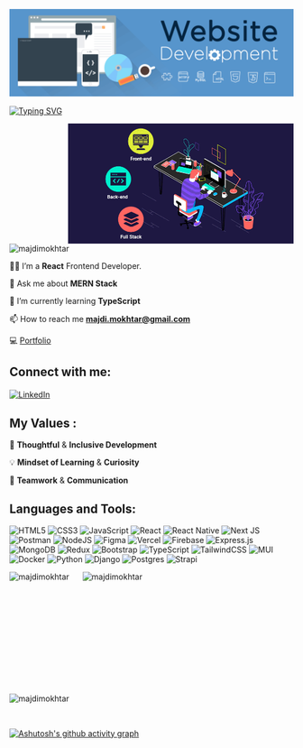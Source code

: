 
<!--
**majdimokhtar/majdimokhtar** is a ✨ _special_ ✨ repository because its `README.md` (this file) appears on your GitHub profile.

Here are some ideas to get you started:

- 🔭 I’m currently working on ...
- 🌱 I’m currently learning ...
- 👯 I’m looking to collaborate on ...
- 🤔 I’m looking for help with ...
- 💬 Ask me about ...
- 📫 How to reach me: ...
- 😄 Pronouns: ...
- ⚡ Fun fact: ...
-->

[![MasterHead](https://raw.githubusercontent.com/majdimokhtar/github-images/main/bannerMajdigithub.gif?token=GHSAT0AAAAAABUZ7SARWF5JRH6NM4LJHVBMY3GNJMQ)](https://majdi-mokhtar-portfolio.vercel.app/)


[![Typing SVG](https://readme-typing-svg.herokuapp.com?font=Lato&size=22&color=B5179E&center=true&lines=Hi+there+%F0%9F%91%8B%2C++I'am+Majdi+Mokhtar;Welcome+to+my+Profile!;I'am+a+Full+stack+JavaScript+developer;I+enjoy+learning+new+things)](https://git.io/typing-svg)

<img align="right" alt="Coding" width="400" src="https://raw.githubusercontent.com/majdimokhtar/github-images/main/rightimagemajdigithub.gif?token=GHSAT0AAAAAABUZ7SAQ6CWAJ3EWM7P3WSBUY3GNLNQ">

<p align="left"> <img src="https://komarev.com/ghpvc/?username=majdimokhtar&label=Profile%20views&color=0e75b6&style=for-the-badge" alt="majdimokhtar" /> </p>

👨‍💻 I’m a **React** Frontend Developer.

💬 Ask me about **MERN Stack**

🌱 I’m currently learning **TypeScript**

📫 How to reach me **majdi.mokhtar@gmail.com**

💻 [Portfolio](https://majdi-mokhtar-portfolio.vercel.app/) <br/>

## Connect with me:

<p align="left">
  <a href="https://linkedin.com/in/majdimokhtar" target="_blank">
    <img align="center" src="https://img.icons8.com/color/48/000000/linkedin.png" alt="LinkedIn" height="60" width="60" />
  </a>
</p>

## My Values :
🧠 **Thoughtful** & **Inclusive Development** <br/>

💡 **Mindset of Learning** & **Curiosity** <br/>

🙌 **Teamwork** & **Communication**

## Languages and Tools:

![HTML5](https://img.shields.io/badge/html5-%23E34F26.svg?style=for-the-badge&logo=html5&logoColor=white) ![CSS3](https://img.shields.io/badge/css3-%231572B6.svg?style=for-the-badge&logo=css3&logoColor=white) ![JavaScript](https://img.shields.io/badge/javascript-%23323330.svg?style=for-the-badge&logo=javascript&logoColor=%23F7DF1E) ![React](https://img.shields.io/badge/react-%2320232a.svg?style=for-the-badge&logo=react&logoColor=%2361DAFB) ![React Native](https://img.shields.io/badge/react_native-%2320232a.svg?style=for-the-badge&logo=react&logoColor=%2361DAFB) ![Next JS](https://img.shields.io/badge/Next-black?style=for-the-badge&logo=next.js&logoColor=white) ![Postman](https://img.shields.io/badge/Postman-FF6C37?style=for-the-badge&logo=postman&logoColor=white) ![NodeJS](https://img.shields.io/badge/node.js-6DA55F?style=for-the-badge&logo=node.js&logoColor=white) 	![Figma](https://img.shields.io/badge/figma-%23F24E1E.svg?style=for-the-badge&logo=figma&logoColor=white) ![Vercel](https://img.shields.io/badge/vercel-%23000000.svg?style=for-the-badge&logo=vercel&logoColor=white) ![Firebase](https://img.shields.io/badge/firebase-%23039BE5.svg?style=for-the-badge&logo=firebase) ![Express.js](https://img.shields.io/badge/express.js-%23404d59.svg?style=for-the-badge&logo=express&logoColor=%2361DAFB) ![MongoDB](https://img.shields.io/badge/MongoDB-%234ea94b.svg?style=for-the-badge&logo=mongodb&logoColor=white) ![Redux](https://img.shields.io/badge/redux-%23593d88.svg?style=for-the-badge&logo=redux&logoColor=white) ![Bootstrap](https://img.shields.io/badge/bootstrap-%23563D7C.svg?style=for-the-badge&logo=bootstrap&logoColor=white) ![TypeScript](https://img.shields.io/badge/typescript-%23007ACC.svg?style=for-the-badge&logo=typescript&logoColor=white)
![TailwindCSS](https://img.shields.io/badge/tailwindcss-%2338B2AC.svg?style=for-the-badge&logo=tailwind-css&logoColor=white) ![MUI](https://img.shields.io/badge/MUI-%230081CB.svg?style=for-the-badge&logo=material-ui&logoColor=white) ![Docker](https://img.shields.io/badge/docker-%230db7ed.svg?style=for-the-badge&logo=docker&logoColor=white) ![Python](https://img.shields.io/badge/python-3670A0?style=for-the-badge&logo=python&logoColor=ffdd54) ![Django](https://img.shields.io/badge/django-%23092E20.svg?style=for-the-badge&logo=django&logoColor=white) ![Postgres](https://img.shields.io/badge/postgres-%23316192.svg?style=for-the-badge&logo=postgresql&logoColor=white) ![Strapi](https://img.shields.io/badge/strapi-%232E7EEA.svg?style=for-the-badge&logo=strapi&logoColor=white)

<div>
  <img src="https://readme-stats-new-git-main-majdimokhtar.vercel.app/api/top-langs?username=majdimokhtar&show_icons=true&theme=tokyonight&locale=en&layout=compact" alt="majdimokhtar" height="200" style="display: inline-block; margin-right: 20px;" />
  <img src="https://readme-stats-new-git-main-majdimokhtar.vercel.app/api?username=majdimokhtar&show_icons=true&theme=tokyonight&locale=en" alt="majdimokhtar" height="200" style="display: inline-block;" />
</div>



<p><img align="center" src="https://github-readme-streak-stats.herokuapp.com/?user=majdimokhtar&theme=tokyonight" alt="majdimokhtar" /></p> <br/>

[![Ashutosh's github activity graph](https://github-readme-activity-graph-12y7uwokk-majdimokhtar.vercel.app/graph?username=majdimokhtar&theme=react)](https://github.com/majdimokhtar/github-readme-activity-graph)



